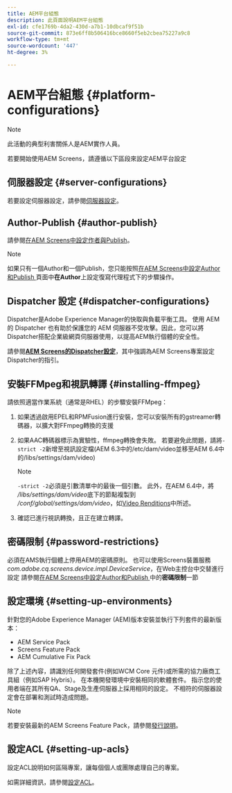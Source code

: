 ```yaml
---
title: AEM平台組態
description: 此頁面說明AEM平台組態
exl-id: cfe1769b-4da2-430d-a7b1-10dbcaf9f51b
source-git-commit: 873e6ff8b506416bce8660f5eb2cbea75227a9c8
workflow-type: tm+mt
source-wordcount: '447'
ht-degree: 3%

---
```


# AEM平台組態 {#platform-configurations}

>[!NOTE]
>
>此活動的典型利害關係人是AEM實作人員。

若要開始使用AEM Screens，請遵循以下區段來設定AEM平台設定

## 伺服器設定 {#server-configurations}

若要設定伺服器設定，請參閱[伺服器設定](https://experienceleague.adobe.com/en/docs/experience-manager-screens/user-guide/administering/configuring-screens-introduction#ServerConfiguration)。

## Author-Publish {#author-publish}

請參閱[在AEM Screens中設定作者與Publish](https://experienceleague.adobe.com/en/docs/experience-manager-screens/user-guide/administering/author-publish/author-and-publish)。

>[!NOTE]
>
>如果只有一個Author和一個Publish，您只能按照[在AEM Screens中設定Author和Publish ](https://experienceleague.adobe.com/en/docs/experience-manager-screens/user-guide/administering/author-publish/author-and-publish)頁面中&#x200B;**在Author**&#x200B;上設定復寫代理程式下的步驟操作。

## Dispatcher 設定 {#dispatcher-configurations}

Dispatcher是Adobe Experience Manager的快取與負載平衡工具。 使用 AEM 的 Dispatcher 也有助於保護您的 AEM 伺服器不受攻擊。因此，您可以將Dispatcher搭配企業級網頁伺服器使用，以提高AEM執行個體的安全性。

請參閱&#x200B;**[AEM Screens的Dispatcher設定](https://experienceleague.adobe.com/en/docs/experience-manager-screens/user-guide/administering/dispatcher-configurations-aem-screens)**，其中強調為AEM Screens專案設定Dispatcher的指引。

## 安裝FFMpeg和視訊轉譯 {#installing-ffmpeg}

請依照適當作業系統（通常是RHEL）的步驟安裝FFMpeg：

1. 如果透過啟用EPEL和RPMFusion進行安裝，您可以安裝所有的gstreamer轉碼器，以擴大對FFmpeg轉換的支援
1. 如果AAC轉碼器標示為實驗性，ffmpeg轉換會失敗。 若要避免此問題，請將`-strict -2`新增至視訊設定檔(AEM 6.3中的/etc/dam/video並移至AEM 6.4中的/libs/settings/dam/video)

   >[!NOTE]
   >
   >`-strict -2`必須是引數清單中的最後一個引數。 此外，在AEM 6.4中，將&#x200B;*/libs/settings/dam/video*&#x200B;底下的節點複製到&#x200B;*/conf/global/settings/dam/video*，如[Video Renditions](https://experienceleague.adobe.com/en/docs/experience-manager-screens/user-guide/authoring/product-features/generating-renditions)中所述。
1. 確認已進行視訊轉換，且正在建立轉譯。

## 密碼限制 {#password-restrictions}

必須在AMS執行個體上停用AEM的密碼原則。 也可以使用Screens裝置服務&#x200B;*com.adobe.cq.screens.device.impl.DeviceService*，在Web主控台中交替進行設定
請參閱[在AEM Screens中設定Author和Publish ](https://experienceleague.adobe.com/en/docs/experience-manager-screens/user-guide/administering/author-publish/author-and-publish)中的&#x200B;**密碼限制**&#x200B;一節

## 設定環境 {#setting-up-environments}

針對您的Adobe Experience Manager (AEM)版本安裝並執行下列套件的最新版本：

* AEM Service Pack
* Screens Feature Pack
* AEM Cumulative Fix Pack

除了上述內容，請識別任何開發套件(例如WCM Core
元件)或所需的協力廠商工具組（例如SAP Hybris）。
在本機開發環境中安裝相同的軟體套件。 指示您的使用者端在其所有QA、Stage及生產伺服器上採用相同的設定。 不相符的伺服器設定會在部署和測試時造成問題。

>[!NOTE]
>
>若要安裝最新的AEM Screens Feature Pack，請參閱[發行說明](https://experienceleague.adobe.com/en/docs/experience-manager-screens/user-guide/aem-screens-introduction)。

## 設定ACL {#setting-up-acls}

設定ACL說明如何區隔專案，讓每個個人或團隊處理自己的專案。

如需詳細資訊，請參閱[設定ACL](https://experienceleague.adobe.com/en/docs/experience-manager-screens/user-guide/administering/setting-up-acls)。
